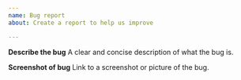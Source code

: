 ```yaml
---
name: Bug report
about: Create a report to help us improve

---
```


**Describe the bug**
A clear and concise description of what the bug is.

**Screenshot of bug**
Link to a screenshot or picture of the bug.

